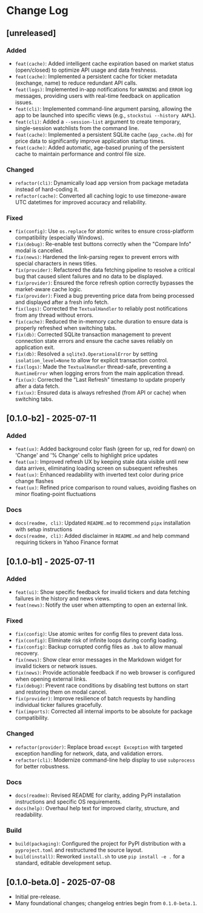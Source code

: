 # Change Log

## [unreleased] 

### Added
-   `feat(cache)`: Added intelligent cache expiration based on market status (open/closed) to optimize API usage and data freshness.
-   `feat(cache)`: Implemented a persistent cache for ticker metadata (exchange, name) to reduce redundant API calls.
-   `feat(logs)`: Implemented in-app notifications for `WARNING` and `ERROR` log messages, providing users with real-time feedback on application issues.
-   `feat(cli)`: Implemented command-line argument parsing, allowing the app to be launched into specific views (e.g., `stockstui --history AAPL`).
-   `feat(cli)`: Added a `--session-list` argument to create temporary, single-session watchlists from the command line.
-   `feat(cache)`: Implemented a persistent SQLite cache (`app_cache.db`) for price data to significantly improve application startup times.
-   `feat(cache)`: Added automatic, age-based pruning of the persistent cache to maintain performance and control file size.

### Changed
-   `refactor(cli)`: Dynamically load app version from package metadata instead of hard-coding it.
-   `refactor(cache)`: Converted all caching logic to use timezone-aware UTC datetimes for improved accuracy and reliability.

### Fixed
-   `fix(config)`: Use `os.replace` for atomic writes to ensure cross-platform compatibility (especially Windows).
-   `fix(debug)`: Re-enable test buttons correctly when the "Compare Info" modal is cancelled.
-   `fix(news)`: Hardened the link-parsing regex to prevent errors with special characters in news titles.
-   `fix(provider)`: Refactored the data fetching pipeline to resolve a critical bug that caused silent failures and no data to be displayed.
-   `fix(provider)`: Ensured the force refresh option correctly bypasses the market-aware cache logic.
-   `fix(provider)`: Fixed a bug preventing price data from being processed and displayed after a fresh info fetch.
-   `fix(logs)`: Corrected the `TextualHandler` to reliably post notifications from any thread without errors.
-   `fix(cache)`: Reduced the in-memory cache duration to ensure data is properly refreshed when switching tabs.
-   `fix(db)`: Corrected SQLite transaction management to prevent connection state errors and ensure the cache saves reliably on application exit.
-   `fix(db)`: Resolved a `sqlite3.OperationalError` by setting `isolation_level=None` to allow for explicit transaction control.
-   `fix(logs)`: Made the `TextualHandler` thread-safe, preventing a `RuntimeError` when logging errors from the main application thread.
-   `fix(ux)`: Corrected the "Last Refresh" timestamp to update properly after a data fetch.
-   `fix(ux)`: Ensured data is always refreshed (from API or cache) when switching tabs.

## [0.1.0-b2] - 2025-07-11

### Added
-   `feat(ux)`: Added background color flash (green for up, red for down) on 'Change' and '% Change' cells to highlight price updates
-   `feat(ux)`: Improved refresh UX by keeping stale data visible until new data arrives, eliminating loading screen on subsequent refreshes
-   `feat(ux)`: Enhanced readability with inverted text color during price change flashes
-   `feat(ux)`: Refined price comparison to round values, avoiding flashes on minor floating-point fluctuations

### Docs

-   `docs(readme, cli)`: Updated `README.md` to recommend `pipx` installation with setup instructions
-   `docs(readme, cli)`: Added disclaimer in `README.md` and help command requiring tickers in Yahoo Finance format

## [0.1.0-b1] - 2025-07-11

### Added

-   `feat(ui)`: Show specific feedback for invalid tickers and data fetching failures in the history and news views.
-   `feat(news)`: Notify the user when attempting to open an external link.
  
### Fixed

-   `fix(config)`: Use atomic writes for config files to prevent data loss.
-   `fix(config)`: Eliminate risk of infinite loops during config loading.
-   `fix(config)`: Backup corrupted config files as `.bak` to allow manual recovery.
-   `fix(news)`: Show clear error messages in the Markdown widget for invalid tickers or network issues.
-   `fix(news)`: Provide actionable feedback if no web browser is configured when opening external links.
-   `fix(debug)`: Prevent race conditions by disabling test buttons on start and restoring them on modal cancel.
-   `fix(provider)`: Improve resilience of batch requests by handling individual ticker failures gracefully.
-   `fix(imports)`: Corrected all internal imports to be absolute for package compatibility.

### Changed

-   `refactor(provider)`: Replace broad `except Exception` with targeted exception handling for network, data, and validation errors.
-   `refactor(cli)`: Modernize command-line help display to use `subprocess` for better robustness.

### Docs

-   `docs(readme)`: Revised README for clarity, adding PyPI installation instructions and specific OS requirements.
-   `docs(help)`: Overhaul help text for improved clarity, structure, and readability.

### Build

-   `build(packaging)`: Configured the project for PyPI distribution with a `pyproject.toml` and restructured the source layout.
-   `build(install)`: Reworked `install.sh` to use `pip install -e .` for a standard, editable development setup.

## [0.1.0-beta.0] - 2025-07-08

-   Initial pre-release.
-   Many foundational changes; changelog entries begin from `0.1.0-beta.1`.